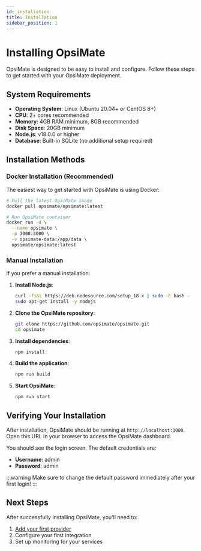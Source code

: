 ```yaml
---
id: installation
title: Installation
sidebar_position: 1
---
```


# Installing OpsiMate

OpsiMate is designed to be easy to install and configure. Follow these steps to get started with your OpsiMate deployment.

## System Requirements

- **Operating System**: Linux (Ubuntu 20.04+ or CentOS 8+)
- **CPU**: 2+ cores recommended
- **Memory**: 4GB RAM minimum, 8GB recommended
- **Disk Space**: 20GB minimum
- **Node.js**: v18.0.0 or higher
- **Database**: Built-in SQLite (no additional setup required)

## Installation Methods

### Docker Installation (Recommended)

The easiest way to get started with OpsiMate is using Docker:

```bash
# Pull the latest OpsiMate image
docker pull opsimate/opsimate:latest

# Run OpsiMate container
docker run -d \
  --name opsimate \
  -p 3000:3000 \
  -v opsimate-data:/app/data \
  opsimate/opsimate:latest
```

### Manual Installation

If you prefer a manual installation:

1. **Install Node.js**:
   ```bash
   curl -fsSL https://deb.nodesource.com/setup_18.x | sudo -E bash -
   sudo apt-get install -y nodejs
   ```

2. **Clone the OpsiMate repository**:
   ```bash
   git clone https://github.com/opsimate/opsimate.git
   cd opsimate
   ```

3. **Install dependencies**:
   ```bash
   npm install
   ```

4. **Build the application**:
   ```bash
   npm run build
   ```

5. **Start OpsiMate**:
   ```bash
   npm run start
   ```

## Verifying Your Installation

After installation, OpsiMate should be running at `http://localhost:3000`. Open this URL in your browser to access the OpsiMate dashboard.

You should see the login screen. The default credentials are:

- **Username**: admin
- **Password**: admin

:::warning
Make sure to change the default password immediately after your first login!
:::

## Next Steps

After successfully installing OpsiMate, you'll need to:

1. [Add your first provider](adding-providers)
2. Configure your first integration
3. Set up monitoring for your services
